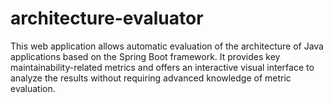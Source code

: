 # architecture-evaluator
This web application allows automatic evaluation of the architecture of Java applications based on the Spring Boot framework. It provides key maintainability-related metrics and offers an interactive visual interface to analyze the results without requiring advanced knowledge of metric evaluation.
